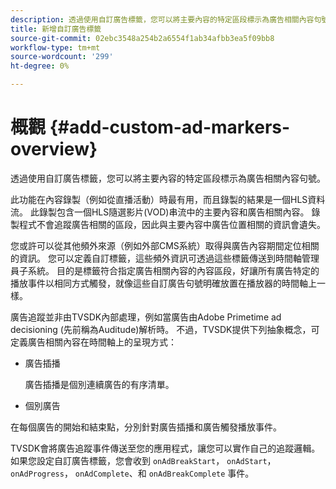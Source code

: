 ```yaml
---
description: 透過使用自訂廣告標籤，您可以將主要內容的特定區段標示為廣告相關內容句號。
title: 新增自訂廣告標籤
source-git-commit: 02ebc3548a254b2a6554f1ab34afbb3ea5f09bb8
workflow-type: tm+mt
source-wordcount: '299'
ht-degree: 0%

---
```


# 概觀 {#add-custom-ad-markers-overview}

透過使用自訂廣告標籤，您可以將主要內容的特定區段標示為廣告相關內容句號。

此功能在內容錄製（例如從直播活動）時最有用，而且錄製的結果是一個HLS資料流。 此錄製包含一個HLS隨選影片(VOD)串流中的主要內容和廣告相關內容。 錄製程式不會追蹤廣告相關的區段，因此與主要內容中廣告位置相關的資訊會遺失。

您或許可以從其他頻外來源（例如外部CMS系統）取得與廣告內容期間定位相關的資訊。 您可以定義自訂標籤，這些頻外資訊可透過這些標籤傳送到時間軸管理員子系統。 目的是標籤符合指定廣告相關內容的內容區段，好讓所有廣告特定的播放事件以相同方式觸發，就像這些自訂廣告句號明確放置在播放器的時間軸上一樣。

廣告追蹤並非由TVSDK內部處理，例如當廣告由Adobe Primetime ad decisioning (先前稱為Auditude)解析時。 不過，TVSDK提供下列抽象概念，可定義廣告相關內容在時間軸上的呈現方式：

* 廣告插播

  廣告插播是個別連續廣告的有序清單。
* 個別廣告

在每個廣告的開始和結束點，分別針對廣告插播和廣告觸發播放事件。

TVSDK會將廣告追蹤事件傳送至您的應用程式，讓您可以實作自己的追蹤邏輯。 如果您設定自訂廣告標籤，您會收到 `onAdBreakStart`， `onAdStart`， `onAdProgress`， `onAdComplete`、和 `onAdBreakComplete` 事件。

